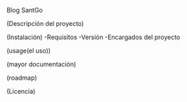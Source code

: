 Blog SantGo

(Descripción del proyecto)

(Instalación)
-Requisitos
-Versión
-Encargados del proyecto

(usage(el uso))

(mayor documentación)

(roadmap)

(Licencia)
